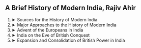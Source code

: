 ##  A Brief History of Modern India, Rajiv Ahir

1.  <details><summary>Sources for the History of Modern             India</summary>

    -   <details><summary>Archival Materials</summary>

        -   Central Government Archives
        -   Archives of the State Governments
        -   Archives of Three Presidencies
        -   Archives of Other European Powers
        -   Judicial Records
        -   Published Archives
        -   Private Archives
        -   Foreign Repositories
        </details>
    -   Biographies, Memoirs and Travel Accounts
    -   Newspapers and Journals
    -   Oral Evidence
    -   Creative Literature
    -   Painting
    -   Summary
    </details>

2.  <details><summary>Major Approaches to the History of Modern India </summary>

    -   Colonial Approach/ Historiography
    -   Nationalist Historiography/ Approach 
    -   Marxist Historiography/ Approach 
    -   Subaltern Approach/ Historiography 
    -   Communalist Approach 
    -   Cambridge School 
    -   Liberal and Neo-Liberal Interpretations
    -   Feminist Historiography 
    -   Summary
    </details>    

3.  <details><summary>Advent of the Europeans in India              </summary>

    -   <details><summary>The Portuguese in India</summary>

        -   The Quest for and Discovery of a Sea Route to India
        -   From Trading to Ruling
        -   Portuguese State
        -   Portuguese Lose Favour with the Mughals
        -   Decline of the Portuguese
        -   Significance of the Portuguese
        </details>
    -   <details><summary>The Dutch</summary>
        
        -   Dutch Settlements
        -   Anglo-Dutch Rivalry
        -   Decline of the Dutch in India
        </details>
    -   <details><summary>The English</summary>
        
        -   Charter of Queen Elizabeth I
        -   Progress of the English Company
        </summary>
    -   <details><summary>The French</summary>
        
        -   Foundation of French Centres in India 
        -   The Anglo-French Struggle for Supremacy: the Carnatic Wars
        -   Causes for the English Success and the  French Failure    
        </details>
    -   The Danes
    -   <details><summary>Why the English Succeeded against Other European Powers</summary>

        -   Structure and Nature of the Trading Companies
        -   Naval Superiority
        -   Industrial Revolution
        -   Military Skill and Discipline
        -   Stable Government
        -   Lesser Zeal for Religion
        -   Use of Debt Market
        </details>
    -   Summary
    -   Boxes
        -   Portuguese Rise and Fall
        -   Formative Years of the East India Company
        -   Rise and Fall of Dupleix in India 
        -   About the Goods in Trade Initially


4.  <details><summary>India on the Eve of British Conquest</summary>

    -   <details><summary>Challenges before the Mughals </summary>

        -   External Challenges
        -   Weak Rulers after Aurangzeb—An Internal Challenge
        </details>
    -   <details><summary>Causes of Decline of Mughal Empire</summary>

        -   Shifting Allegiance of Zamindars
        -   Jagirdari Crisis
        -   Rise of Regional Aspirations
        -   Economic and Administrative Problems
        </details>
    -   <details><summary>Rise of Regional States</summary>

        -   Survey of Regional Kingdoms
        -   Nature and Limitations of Regional States 
        </details>
    -   <details><summary>Socio-Economic Conditions</summary>

        -   Agriculture
        -   Trade and Industry
        -   Status of Education
        -   Societal Set-up        
        -   Development in Art, Architecture and Culture
        </details>
    -   Summary 
    -   Boxes
        -   Why Many Empire-shaking Battles at Panipat?
        -   Causes of the Mughals’ Downfall in a Nutshell        
5.  <details><summary>Expansion and Consolidation of British Power in India</summary>

    -   The British Imperial History
    -   Was the British Conquest Accidental or Intentional?
    -   When did the British Period Begin in India?
    -   <details><summary>Causes of British Success in India</summary>

        -   Superior Arms, Military and Strategy 
        -   Better Military Discipline and Regular Salary
        -   Civil Discipline and Fair Selection System
        -   Brilliant Leadership and Support of Second
        -   Line Leaders
        -   Strong Financial Backup
        -   Nationalist Pride
        </details>
    -   <details><summary>British Conquest of Bengal</summary>

        -   Bengal on the Eve of British Conquest
        -   Alivardi Khan and the English 
        -   Challenges Before Siraj-ud-daula
        -   The Battle of Plassey
        -   Mir Kasim and the Treaty of 1760
        -   The Battle of Buxar
        -   The Treaty of Allahabad
        -   Dual Government in Bengal (1765-72)
        </details>
    -   <details><summary>Mysore’s Resistance to the Company</summary>

        -   The Wodeyar / Mysore Dynasty 
        -   Rise of Haidar Ali
        -   First Anglo-Mysore War (1767-69) 
        -   Second Anglo-Mysore War (1780-84) 
        -   Third Anglo-Mysore War       
        -   Fourth Anglo-Mysore War 
        -   Mysore After Tipu 
        </details>
    -   <details><summary>Anglo-Maratha Struggle for Supremacy</summary>

        -   Rise of the Marathas
        -   Entry of the English into Maratha Politics
        -   First Anglo-Maratha War (1775-82) 
        -   Second Anglo Maratha War (1803-1805) 
        -   Third Anglo-Maratha War (1817-19)
        -   Why the Marathas Lost 
        </details>
    -   <details><summary>Conquest of Sindh</summary>

        -   Rise of Talpuras Amirs
        -   Gradual Ascendancy over Sindh
        -   Criticisms of the Conquest of Sindh
        </details>
    -   <details><summary>Conquest of Punjab </summary>

        -   Consolidation of Punjab under the Sikhs
        -   Ranjit Singh and the English
        -   Punjab After Ranjit Singh
        -   First Anglo-Sikh War (1845-46) 
        -   Second Anglo-Sikh War (1848-49)
        -   Significance of the Anglo-Sikh Wars
        </details>
    -   <details><summary>Extension of British Paramountcy Through Administrative Policy</summary>

        -   The Policy of Ring-Fence 
        -   Subsidiary Alliance 
        -   Doctrine of Lapse
        </details>
    -   <details><summary>Relations of British India with Neighbouring Countries</summary>
        
        -   Anglo-Bhutanese Relations
        -   Anglo-Nepalese Relations
        -   Anglo-Burmese Relations
        -   Anglo-Tibetan Relations
        -   Anglo-Afghan Relations
        -   John Lawrence and the Policy of 
        -   Masterly Inactivity
        -   Lytton and the Policy of Proud Reserve 
        </details>
    -   British India and the North-West Frontier 
    -   Summary
    -   Boxes
        -   Robert Clive 
        -   Estimate of Tipu Sultan 
        -   Annexation of Awadh
